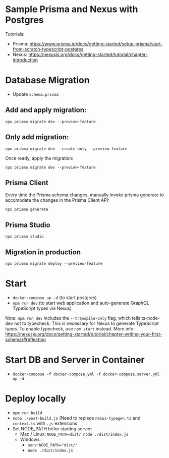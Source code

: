 # Sample Prisma and Nexus with Postgres

Tutorials:

- Prisma: https://www.prisma.io/docs/getting-started/setup-prisma/start-from-scratch-typescript-postgres
- Nexus: https://nexusjs.org/docs/getting-started/tutorial/chapter-introduction

# Database Migration

- Update `schema.prisma`

## Add and apply migration:

```
npx prisma migrate dev --preview-feature
```

## Only add migration:

```
npx prisma migrate dev --create-only --preview-feature
```

Once ready, apply the migration:

```
npx prisma migrate dev --preview-feature
```

## Prisma Client

Every time the Prisma schema changes, manually invoke prisma generate to accomodate the changes in the Prisma Client API:

```
npx prisma generate
```

## Prisma Studio

```
npx prisma studio
```

## Migration in production

```
npx prisma migrate deploy --preview-feature
```

# Start

- `docker-compose up -d` (to start postgres)
- `npm run dev` (to start web application and auto-generate GraphQL TypeScript types via Nexus)

Note: `npm run dev` includes the `--transpile-only` flag, which tells ts-node-dev not to typecheck. This is necessary for Nexus to generate TypeScript types. To enable typecheck, use `npm start` instead. More info: https://nexusjs.org/docs/getting-started/tutorial/chapter-writing-your-first-schema/#reflection

# Start DB and Server in Container

- `docker-compose -f docker-compose.yml -f docker-compose.server.yml up -d`

# Deploy locally

- `npm run build`
- `node ./post-build.js` (Need to replace `nexus-typegen.ts` and `context.ts` with `.js` extensions
- Set NODE_PATH befor starting server:
  - Mac / Linux: `NODE_PATH=dist/ node ./dist/index.js`
  - Windows:
    - `$env:NODE_PATH="dist/"`
    - `node ./dist/index.js`
